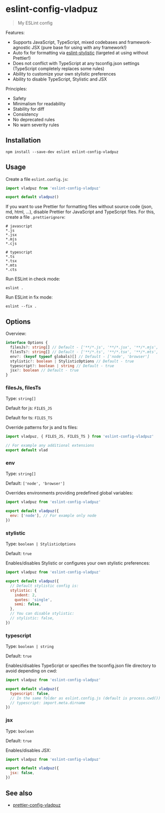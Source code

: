# eslint-config-vladpuz

> My ESLint config

Features:

- Supports JavaScript, TypeScript, mixed codebases and framework-agnostic JSX
  (pure base for using with any framework!)
- Auto fix for formatting via
  [eslint-stylistic](https://github.com/eslint-stylistic/eslint-stylistic)
  (targeted at using without Prettier!)
- Does not conflict with TypeScript at any tsconfig.json settings (TypeScript
  completely replaces some rules)
- Ability to customize your own stylistic preferences
- Ability to disable TypeScript, Stylistic and JSX

Principles:

- Safety
- Minimalism for readability
- Stability for diff
- Consistency
- No deprecated rules
- No warn severity rules

## Installation

```shell
npm install --save-dev eslint eslint-config-vladpuz
```

## Usage

Create a file `eslint.config.js`:

```javascript
import vladpuz from 'eslint-config-vladpuz'

export default vladpuz()
```

If you want to use Prettier for formatting files without source code (json, md,
html, ...), disable Prettier for JavaScript and TypeScript files. For this,
create a file `.prettierignore`:

```ignore
# javascript
*.js
*.jsx
*.mjs
*.cjs

# typescript
*.ts
*.tsx
*.mts
*.cts
```

Run ESLint in check mode:

```shell
eslint .
```

Run ESLint in fix mode:

```shell
eslint --fix .
```

## Options

Overview:

```typescript
interface Options {
  filesJs?: string[] // Default - ['**/*.js', '**/*.jsx', '**/*.mjs', '**/*.cjs']
  filesTs?: string[] // Default - ['**/*.ts', '**/*.tsx', '**/*.mts', '**/*.cts']
  env?: (keyof typeof globals)[] // Default - ['node', 'browser']
  stylistic?: boolean | StylisticOptions // Default - true
  typescript?: boolean | string // Default - true
  jsx?: boolean // Default - true
}
```

### filesJs, filesTs

Type: `string[]`

Default for js: `FILES_JS`

Default for ts: `FILES_TS`

Override patterns for js and ts files:

```javascript
import vladpuz, { FILES_JS, FILES_TS } from 'eslint-config-vladpuz'

// For example any additional extensions
export default vlad
```

### env

Type: `string[]`

Default: `['node', 'browser']`

Overrides environments providing predefined global variables:

```javascript
import vladpuz from 'eslint-config-vladpuz'

export default vladpuz({
  env: ['node'], // For example only node
})
```

### stylistic

Type: `boolean | StylisticOptions`

Default: `true`

Enables/disables Stylistic or configures your own stylistic preferences:

```javascript
import vladpuz from 'eslint-config-vladpuz'

export default vladpuz({
  // Default stylistic config is:
  stylistic: {
    indent: 2,
    quotes: 'single',
    semi: false,
  },
  // You can disable stylistic:
  // stylistic: false,
})
```

### typescript

Type: `boolean | string`

Default: `true`

Enables/disables TypeScript or specifies the tsconfig.json file directory to
avoid depending on cwd:

```javascript
import vladpuz from 'eslint-config-vladpuz'

export default vladpuz({
  typescript: false,
  // In the same folder as eslint.config.js (default is process.cwd())
  // typescript: import.meta.dirname
})
```

### jsx

Type: `boolean`

Default: `true`

Enables/disables JSX:

```javascript
import vladpuz from 'eslint-config-vladpuz'

export default vladpuz({
  jsx: false,
})
```

## See also

- [prettier-config-vladpuz](https://github.com/vladpuz/prettier-config-vladpuz)
